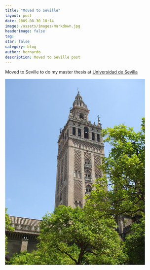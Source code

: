 ```yaml
---
title: "Moved to Seville"
layout: post
date: 2009-08-30 10:14
image: /assets/images/markdown.jpg
headerImage: false
tag:
star: false
category: blog
author: bernardo
description: Moved to Seville post
---
```

Moved to Seville to do my master thesis at [Universidad de Sevilla](https://www.us.es)

![Seville](/assets/images/seville.jpg)